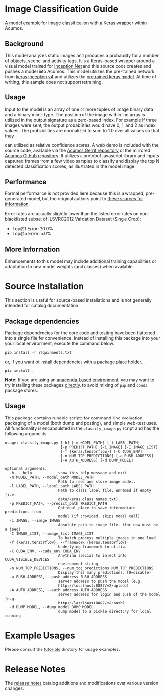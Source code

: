 <!---
.. ===============LICENSE_START=======================================================
.. Acumos CC-BY-4.0
.. ===================================================================================
.. Copyright (C) 2017-2018 AT&T Intellectual Property & Tech Mahindra. All rights reserved.
.. ===================================================================================
.. This Acumos documentation file is distributed by AT&T and Tech Mahindra
.. under the Creative Commons Attribution 4.0 International License (the "License");
.. you may not use this file except in compliance with the License.
.. You may obtain a copy of the License at
..
..      http://creativecommons.org/licenses/by/4.0
..
.. This file is distributed on an "AS IS" BASIS,
.. WITHOUT WARRANTIES OR CONDITIONS OF ANY KIND, either express or implied.
.. See the License for the specific language governing permissions and
.. limitations under the License.
.. ===============LICENSE_END=========================================================
-->

# Image Classification Guide
A model example for image classification with a Keras wrapper within Acumos.

## Background
This model analyzes static images and produces a probability for a number of
objects, scene, and activity tags.  It is a Keras-based wrapper around a
visual model trained for [Inception Net](https://github.com/google/inception)
and this source code creates and pushes
a model into Acumos.  This model utilizes the pre-trained network from
[keras inception v4](https://github.com/kentsommer/keras-inceptionV4)
and utilizes the
[pretrained keras model](https://github.com/kentsommer/keras-inceptionV4/releases).
At time of writing,
this sample does not support retraining.

## Usage
Input to the model is an array of one or more tuples of image binary data and
a binary mime type.  The position of the image within the array is utilized
in the output signature as a zero-based index.  For example if three images
were sent, the output probabilities would have 0, 1, and 2 as index values.
The probabilities are normalized to sum to 1.0 over all values so that they

can utilized as relative confidence scores.
A web demo is included with the source code, available via the
[Acumos Gerrit repository](https://gerrit.acumos.org/r/gitweb?p=image-classification.git;a=summary) or
the mirrored [Acumos Github repository](https://github.com/acumos/image-classification).
It utilizes a protobuf javascript library and inputs captured frames
from a few video samples to classify and display the top N detected
classification scores, as illustrated in the model image.

## Performance
Formal performance is not provided here because this is a wrapped, pre-generated
model, but the original authors point to
[these sources for information](https://github.com/kentsommer/keras-inceptionV4#performance-metrics-top5-top1).

Error rates are actually slightly lower than the listed error rates on
non-blacklisted subset of ILSVRC2012 Validation Dataset (Single Crop):
* Top@1 Error: 20.0%
* Top@5 Error: 5.0%

## More Information
Enhancements to this model may include additional training capabilities or
adaptation to new model weights (and classes) when available.

# Source Installation
This section is useful for source-based installations and is not generally intended
for catalog documentation.

## Package dependencies
Package dependencies for the core code and testing have been flattened into a
single file for convenience. Instead of installing this package into your
your local environment, execute the command below.

```
pip install -r requirments.txt
```
or, if you want ot install dependencies with a package place holder...
```
pip install .
```

**Note:** If you are using an [anaconda-based environment](https://anaconda.org),
you may want to try
installing these packages [directly](https://docs.anaconda.com/anaconda-repository/user-guide/tasks/pkgs/download-install-pkg).
to avoid mixing of `pip` and `conda` package stores.


## Usage
This package contains runable scripts for command-line evaluation,
packaging of a model (both dump and posting), and simple web-test
uses.   All functionality is encapsulsted in the `classify_image.py`
script and has the following arguments.

```
usage: classify_image.py [-h] [-m MODEL_PATH] [-l LABEL_PATH]
                         [-p PREDICT_PATH] [-i IMAGE] [-I IMAGE_LIST]
                         [-f {keras,tensorflow}] [-C CUDA_ENV]
                         [-n NUM_TOP_PREDICTIONS] [-a PUSH_ADDRESS]
                         [-A AUTH_ADDRESS] [-d DUMP_MODEL]

optional arguments:
  -h, --help            show this help message and exit
  -m MODEL_PATH, --model_path MODEL_PATH
                        Path to read and store image model.
  -l LABEL_PATH, --label_path LABEL_PATH
                        Path to class label file, unnamed if empty (i.e.
                        data/keras_class_names.txt).
  -p PREDICT_PATH, --predict_path PREDICT_PATH
                        Optional place to save intermediate predictions from
                        model (if provided, skips model call)
  -i IMAGE, --image IMAGE
                        Absolute path to image file. (for now must be a jpeg)
  -I IMAGE_LIST, --image_list IMAGE_LIST
                        To batch process multiple images in one load
  -f {keras,tensorflow}, --framework {keras,tensorflow}
                        Underlying framework to utilize
  -C CUDA_ENV, --cuda_env CUDA_ENV
                        Anything special to inject into CUDA_VISIBLE_DEVICES
                        environment string
  -n NUM_TOP_PREDICTIONS, --num_top_predictions NUM_TOP_PREDICTIONS
                        Display this many predictions. (0=disable)
  -a PUSH_ADDRESS, --push_address PUSH_ADDRESS
                        server address to push the model (e.g.
                        http://localhost:8887/v2/upload)
  -A AUTH_ADDRESS, --auth_address AUTH_ADDRESS
                        server address for login and push of the model (e.g.
                        http://localhost:8887/v2/auth)
  -d DUMP_MODEL, --dump_model DUMP_MODEL
                        dump model to a pickle directory for local running
```

# Example Usages
Please consult the [tutorials](tutorials) dirctory for usage examples.

# Release Notes
The [release notes](release-notes.md) catalog additions and modifications
over various version changes.

